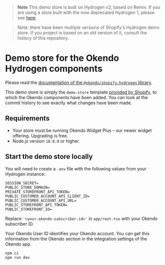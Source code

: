 > **Note**
> This demo store is built on Hydrogen v2, based on Remix. If you are using a store built with the now deprecated Hydrogen 1, please see [here](https://github.com/okendo/okendo-shopify-hydrogen-demo/tree/hydrogen-1-archive).

> Note: there have been multiple versions of Shopify's Hydrogen demo store. If you project is based on an old version of it, consult the history of this repository.

# Demo store for the Okendo Hydrogen components

Please read the [documentation of the `@okendo/shopify-hydrogen` library](https://www.npmjs.com/package/@okendo/shopify-hydrogen).

This demo store is simply the `demo-store` template [provided by Shopify](https://shopify.dev/docs/custom-storefronts/hydrogen/getting-started/quickstart), to which the Okendo components have been added. You can look at the commit history to see exactly what changes have been made.

## Requirements

- Your store must be running Okendo Widget Plus – our newer widget offering. Upgrading is free.
- Node.js version `18.0.0` or higher.

## Start the demo store locally

You will need to create a `.env` file with the following values from your Hydrogen instance:

```
SESSION_SECRET=
PUBLIC_STORE_DOMAIN=
PRIVATE_STOREFRONT_API_TOKEN=
PUBLIC_CUSTOMER_ACCOUNT_API_CLIENT_ID=
PUBLIC_CUSTOMER_ACCOUNT_API_URL=
PUBLIC_STOREFRONT_API_TOKEN=
PUBLIC_STOREFRONT_ID=
```

Replace `'<your-okendo-subscriber-id>'` in `app/root.tsx` with your Okendo subscriber ID.

Your Okendo User ID identifies your Okendo account. You can get this information from the Okendo section in the integration settings of the Okendo app.

```bash
npm ci
npm run dev
```
